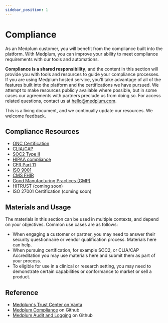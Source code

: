 ```yaml
---
sidebar_position: 1
---
```


# Compliance

As an Medplum customer, you will benefit from the compliance built into the platform. With Medplum, you can improve your ability to meet compliance requirements with our tools and automations.

**Compliance is a shared responsibility**, and the content in this section will provide you with tools and resources to guide your compliance processes. If you are using Medplum hosted service, you'll take advantage of all of the features built into the platform and the certifications we have pursued. We attempt to make resources publicly available where possible, but in some cases our agreements with partners preclude us from doing so. For access related questions, contact us at hello@medplum.com.

This is a living document, and we continually update our resources. We welcome feedback.

## Compliance Resources

- [ONC Certification](onc.md)
- [CLIA/CAP](clia-cap.md)
- [SOC2 Type II](soc2.md)
- [HIPAA compliance](hipaa.md)
- [CFR Part 11](cfr11.md)
- [ISO 9001](iso9001.md)
- [CMS FHIR](cms-fhir.md)
- [Good Manufacturing Practices (GMP)](gmp.md)
- HITRUST (coming soon)
- ISO 27001 Certification (coming soon)

## Materials and Usage

The materials in this section can be used in multiple contexts, and depend on your objectives. Common use cases are as follows:

- When engaging a customer or partner, you may need to answer their security questionnaire or vendor qualification process. Materials here can help.
- When pursuing certification, for example SOC2, or CLIA/CAP Accreditation you may use materials here and submit them as part of your process.
- To eligible for use in a clinical or research setting, you may need to demonstrate certain capabilities or conformance to market or sell a product.

## Reference

- [Medplum's Trust Center on Vanta](https://app.vanta.com/medplum.com/trust/ybe9my9rkc6ok8yijm04h)
- [Medplum Compliance](https://github.com/orgs/medplum/projects/17) on Github
- [Medplum Audit and Logging](https://github.com/medplum/medplum/pulls?q=is%3Apr+label%3Aaudit-logging) on Github
